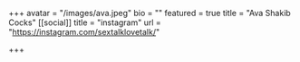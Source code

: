 +++
avatar = "/images/ava.jpeg"
bio = ""
featured = true
title = "Ava Shakib Cocks"
[[social]]
title = "instagram"
url = "https://instagram.com/sextalklovetalk/"

+++
